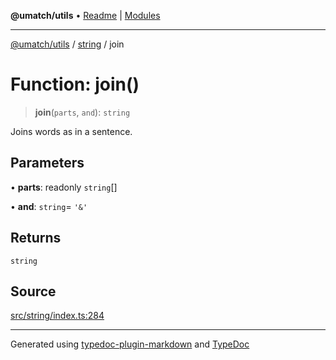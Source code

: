 **@umatch/utils** • [Readme](../../index.md) \| [Modules](../../modules.md)

***

[@umatch/utils](../../modules.md) / [string](../index.md) / join

# Function: join()

> **join**(`parts`, `and`): `string`

Joins words as in a sentence.

## Parameters

• **parts**: readonly `string`[]

• **and**: `string`= `'&'`

## Returns

`string`

## Source

[src/string/index.ts:284](https://github.com/umatch-oficial/utils/blob/6e00801/src/string/index.ts#L284)

***

Generated using [typedoc-plugin-markdown](https://www.npmjs.com/package/typedoc-plugin-markdown) and [TypeDoc](https://typedoc.org/)
